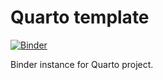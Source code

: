 # Quarto template

[![Binder](https://mybinder.org/badge_logo.svg)](https://mybinder.org/v2/gh/stephan-koenig/quarto-template/main?urlpath=rstudio)

Binder instance for Quarto project.
